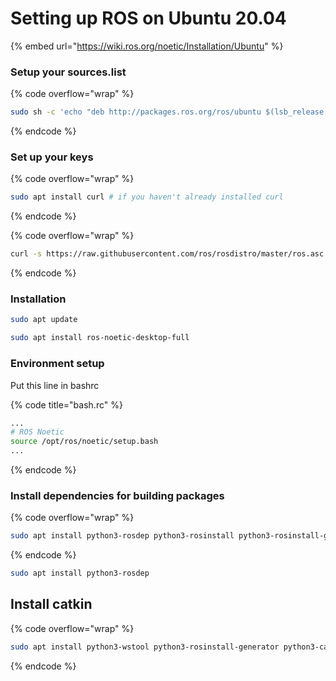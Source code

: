 # Setting up ROS on Ubuntu 20.04



{% embed url="https://wiki.ros.org/noetic/Installation/Ubuntu" %}

### Setup your sources.list <a href="#installation.2fubuntu.2fsources.setup_your_sources.list" id="installation.2fubuntu.2fsources.setup_your_sources.list"></a>

{% code overflow="wrap" %}
```bash
sudo sh -c 'echo "deb http://packages.ros.org/ros/ubuntu $(lsb_release -sc) main" > /etc/apt/sources.list.d/ros-latest.list'
```
{% endcode %}

### Set up your keys <a href="#installation.2fubuntu.2fsources.set_up_your_keys" id="installation.2fubuntu.2fsources.set_up_your_keys"></a>

{% code overflow="wrap" %}
```bash
sudo apt install curl # if you haven't already installed curl
```
{% endcode %}

{% code overflow="wrap" %}
```bash
curl -s https://raw.githubusercontent.com/ros/rosdistro/master/ros.asc | sudo apt-key add -
```
{% endcode %}

### Installation <a href="#installation-1" id="installation-1"></a>

```bash
sudo apt update
```

```bash
sudo apt install ros-noetic-desktop-full
```



### Environment setup <a href="#noetic.2finstallation.2fdebenvironment.environment_setup" id="noetic.2finstallation.2fdebenvironment.environment_setup"></a>

Put this line in bashrc

{% code title="bash.rc" %}
```bash
...
# ROS Noetic
source /opt/ros/noetic/setup.bash
...
```
{% endcode %}



### Install dependencies for building packages

{% code overflow="wrap" %}
```bash
sudo apt install python3-rosdep python3-rosinstall python3-rosinstall-generator python3-wstool build-essential
```
{% endcode %}



```bash
sudo apt install python3-rosdep
```



## Install catkin

{% code overflow="wrap" %}
```bash
sudo apt install python3-wstool python3-rosinstall-generator python3-catkin-lint python3-pip python3-catkin-tools
```
{% endcode %}

